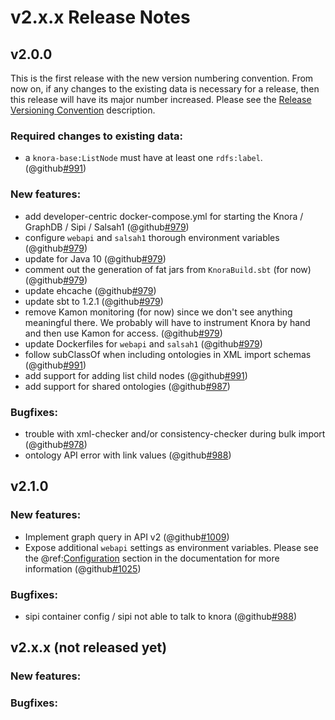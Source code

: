 # v2.x.x Release Notes


## v2.0.0

This is the first release with the new version numbering convention. From now on, if any changes
to the existing data is necessary for a release, then this release will have its major number increased.
Please see the [Release Versioning Convention](https://github.com/dhlab-basel/Knora#release-versioning-convention)
description.

### Required changes to existing data:

- a `knora-base:ListNode` must have at least one `rdfs:label`. (@github[#991](#990))

### New features:

- add developer-centric docker-compose.yml for starting the Knora / GraphDB / Sipi / Salsah1 (@github[#979](#979))
- configure `webapi` and `salsah1` thorough environment variables (@github[#979](#979))
- update for Java 10 (@github[#979](#979))
- comment out the generation of fat jars from `KnoraBuild.sbt` (for now) (@github[#979](#979))
- update ehcache (@github[#979](#979))
- update sbt to 1.2.1 (@github[#979](#979))
- remove Kamon monitoring (for now) since we don't see anything meaningful there. We probably will have to instrument Knora by hand and then use Kamon for access. (@github[#979](#979))
- update Dockerfiles for `webapi` and `salsah1` (@github[#979](#979))
- follow subClassOf when including ontologies in XML import schemas (@github[#991](#991))
- add support for adding list child nodes (@github[#991](#990))
- add support for shared ontologies (@github[#987](#987))

### Bugfixes:

- trouble with xml-checker and/or consistency-checker during bulk import (@github[#978](#978))
- ontology API error with link values (@github[#988](#988))

## v2.1.0

### New features:

- Implement graph query in API v2 (@github[#1009](#1009))
- Expose additional `webapi` settings as environment variables. Please see the @ref:[Configuration](../04-deployment/configuration.md)
section in the documentation for more information (@github[#1025](#1025))

### Bugfixes:

- sipi container config / sipi not able to talk to knora (@github[#988](#994))

## v2.x.x (not released yet)

### New features:

### Bugfixes: